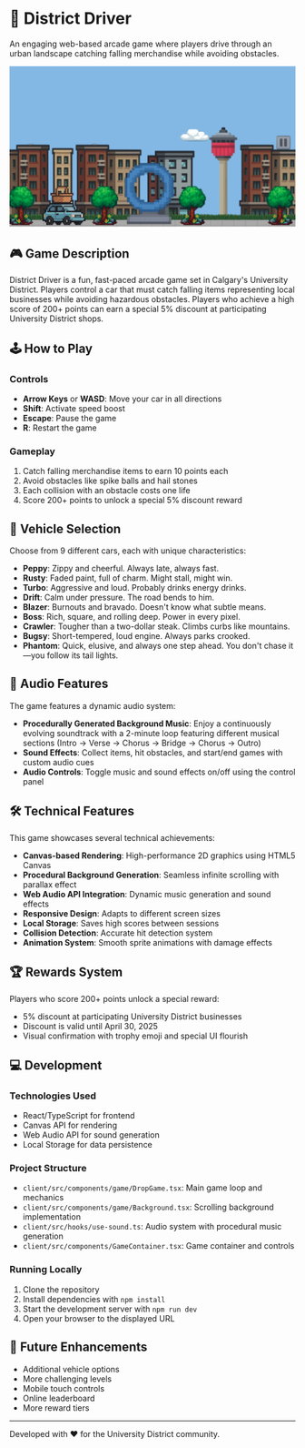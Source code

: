 # 🚗 District Driver

An engaging web-based arcade game where players drive through an urban landscape catching falling merchandise while avoiding obstacles.

![District Driver Game Screenshot](./attached_assets/homepage.png)

## 🎮 Game Description

District Driver is a fun, fast-paced arcade game set in Calgary's University District. Players control a car that must catch falling items representing local businesses while avoiding hazardous obstacles. Players who achieve a high score of 200+ points can earn a special 5% discount at participating University District shops.

## 🕹️ How to Play

### Controls
- **Arrow Keys** or **WASD**: Move your car in all directions
- **Shift**: Activate speed boost
- **Escape**: Pause the game
- **R**: Restart the game

### Gameplay
1. Catch falling merchandise items to earn 10 points each
2. Avoid obstacles like spike balls and hail stones
3. Each collision with an obstacle costs one life
4. Score 200+ points to unlock a special 5% discount reward

## 🚙 Vehicle Selection

Choose from 9 different cars, each with unique characteristics:

- **Peppy**: Zippy and cheerful. Always late, always fast.
- **Rusty**: Faded paint, full of charm. Might stall, might win.
- **Turbo**: Aggressive and loud. Probably drinks energy drinks.
- **Drift**: Calm under pressure. The road bends to him.
- **Blazer**: Burnouts and bravado. Doesn't know what subtle means.
- **Boss**: Rich, square, and rolling deep. Power in every pixel.
- **Crawler**: Tougher than a two-dollar steak. Climbs curbs like mountains.
- **Bugsy**: Short-tempered, loud engine. Always parks crooked.
- **Phantom**: Quick, elusive, and always one step ahead. You don't chase it—you follow its tail lights.

## 🎵 Audio Features

The game features a dynamic audio system:

- **Procedurally Generated Background Music**: Enjoy a continuously evolving soundtrack with a 2-minute loop featuring different musical sections (Intro → Verse → Chorus → Bridge → Chorus → Outro)
- **Sound Effects**: Collect items, hit obstacles, and start/end games with custom audio cues
- **Audio Controls**: Toggle music and sound effects on/off using the control panel

## 🛠️ Technical Features

This game showcases several technical achievements:

- **Canvas-based Rendering**: High-performance 2D graphics using HTML5 Canvas
- **Procedural Background Generation**: Seamless infinite scrolling with parallax effect
- **Web Audio API Integration**: Dynamic music generation and sound effects
- **Responsive Design**: Adapts to different screen sizes
- **Local Storage**: Saves high scores between sessions
- **Collision Detection**: Accurate hit detection system
- **Animation System**: Smooth sprite animations with damage effects

## 🏆 Rewards System

Players who score 200+ points unlock a special reward:

- 5% discount at participating University District businesses
- Discount is valid until April 30, 2025
- Visual confirmation with trophy emoji and special UI flourish

## 💻 Development

### Technologies Used

- React/TypeScript for frontend
- Canvas API for rendering
- Web Audio API for sound generation
- Local Storage for data persistence

### Project Structure

- `client/src/components/game/DropGame.tsx`: Main game loop and mechanics
- `client/src/components/game/Background.tsx`: Scrolling background implementation
- `client/src/hooks/use-sound.ts`: Audio system with procedural music generation
- `client/src/components/GameContainer.tsx`: Game container and controls

### Running Locally

1. Clone the repository
2. Install dependencies with `npm install`
3. Start the development server with `npm run dev`
4. Open your browser to the displayed URL

## 🔮 Future Enhancements

- Additional vehicle options
- More challenging levels
- Mobile touch controls
- Online leaderboard
- More reward tiers

---

Developed with ❤️ for the University District community.